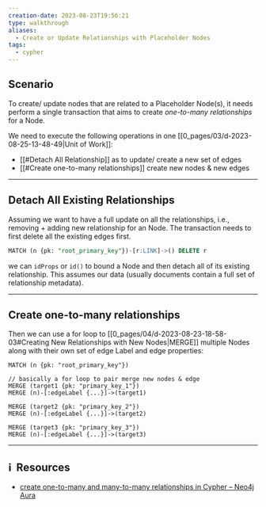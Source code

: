 ```yaml
---
creation-date: 2023-08-23T19:56:21
type: walkthrough
aliases:
  - Create or Update Relationships with Placeholder Nodes
tags:
  - cypher
---
```

## Scenario

To create/ update nodes that are related to a Placeholder Node(s), it needs perform a single transaction that aims to create *one-to-many relationships* for a Node.

We need to execute the following operations in one [[0_pages/03/d-2023-08-25-13-48-49|Unit of Work]]: 
- [[#Detach All Relationship]] as to update/ create a new set of edges  
- [[#Create one-to-many relationships]] create new nodes  & new edges

---
## Detach All Existing Relationships

Assuming we want to have a full update on all the relationships, i.e., removing + adding new relationship for an Node. The transaction needs to first delete all the existing edges first.

```sql
MATCH (n {pk: "root_primary_key"})-[r:LINK]->() DELETE r
```

we can `idProps` or `id()` to bound a Node and then detach all of its existing relationship. This assumes our data (usually documents contain a full set of relationship metadata).

---
## Create one-to-many relationships

Then we can use a for loop to [[0_pages/04/d-2023-08-23-18-58-03#Creating New Relationships with New Nodes|MERGE]] multiple Nodes along with their own set of edge Label and edge properties:

```cypher
MATCH (n {pk: "root_primary_key"})

// basically a for loop to pair merge new nodes & edge
MERGE (target1 {pk: "primary_key_1"})
MERGE (n)-[:edgeLabel {...}]->(target1)

MERGE (target2 {pk: "primary_key_2"})
MERGE (n)-[:edgeLabel {...}]->(target2)

MERGE (target3 {pk: "primary_key_3"})
MERGE (n)-[:edgeLabel {...}]->(target3)
```

---
## ℹ️  Resources
- [create one-to-many and many-to-many relationships in Cypher – Neo4j Aura](https://aura.support.neo4j.com/hc/en-us/articles/1500010676022-create-one-to-many-and-many-to-many-relationships-in-Cypher)
